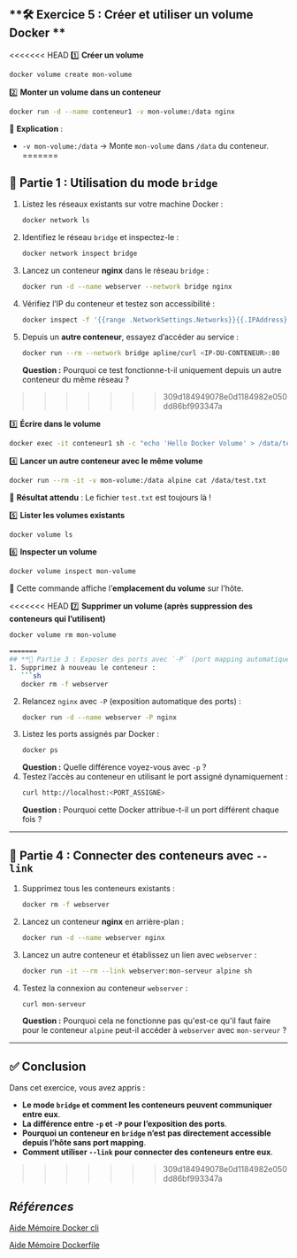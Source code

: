 ## **🛠 Exercice 5 : Créer et utiliser un volume Docker **


<<<<<<< HEAD
1️⃣ **Créer un volume**
```sh
docker volume create mon-volume
```
2️⃣ **Monter un volume dans un conteneur**
```sh
docker run -d --name conteneur1 -v mon-volume:/data nginx
```
📌 **Explication** :
- `-v mon-volume:/data` → Monte `mon-volume` dans `/data` du conteneur.
=======
## **🎯 Partie 1 : Utilisation du mode `bridge`**
1. Listez les réseaux existants sur votre machine Docker :
   ```sh
   docker network ls
   ```
2. Identifiez le réseau `bridge` et inspectez-le :
   ```sh
   docker network inspect bridge
   ```
3. Lancez un conteneur **nginx** dans le réseau `bridge` :
   ```sh
   docker run -d --name webserver --network bridge nginx
   ```
4. Vérifiez l’IP du conteneur et testez son accessibilité :
   ```sh
   docker inspect -f '{{range .NetworkSettings.Networks}}{{.IPAddress}}{{end}}' webserver
   ```
5. Depuis un **autre conteneur**, essayez d’accéder au service :
   ```sh
   docker run --rm --network bridge apline/curl <IP-DU-CONTENEUR>:80
   ```
   **Question :** Pourquoi ce test fonctionne-t-il uniquement depuis un autre conteneur du même réseau ?
>>>>>>> 309d184949078e0d1184982e050dd86bf993347a

3️⃣ **Écrire dans le volume**
```sh
docker exec -it conteneur1 sh -c "echo 'Hello Docker Volume' > /data/test.txt"
```
4️⃣ **Lancer un autre conteneur avec le même volume**
```sh
docker run --rm -it -v mon-volume:/data alpine cat /data/test.txt
```
📌 **Résultat attendu** : Le fichier `test.txt` est toujours là !

5️⃣ **Lister les volumes existants**
```sh
docker volume ls
```

6️⃣ **Inspecter un volume**
```sh
docker volume inspect mon-volume
```
📌 Cette commande affiche l’**emplacement du volume** sur l’hôte.

<<<<<<< HEAD
7️⃣ **Supprimer un volume (après suppression des conteneurs qui l’utilisent)**
```sh
docker volume rm mon-volume

=======
## **🎯 Partie 3 : Exposer des ports avec `-P` (port mapping automatique)**
1. Supprimez à nouveau le conteneur :
   ```sh
   docker rm -f webserver
   ```
2. Relancez `nginx` avec `-P` (exposition automatique des ports) :
   ```sh
   docker run -d --name webserver -P nginx
   ```
3. Listez les ports assignés par Docker :
   ```sh
   docker ps
   ```
   **Question :** Quelle différence voyez-vous avec `-p` ?
4. Testez l’accès au conteneur en utilisant le port assigné dynamiquement :
   ```sh
   curl http://localhost:<PORT_ASSIGNÉ>
   ```
   **Question :** Pourquoi cette Docker attribue-t-il un port différent chaque fois ?

---

## **🎯 Partie 4 : Connecter des conteneurs avec `--link`**
1. Supprimez tous les conteneurs existants :
   ```sh
   docker rm -f webserver
   ```
2. Lancez un conteneur **nginx** en arrière-plan :
   ```sh
   docker run -d --name webserver nginx
   ```
3. Lancez un autre conteneur et établissez un lien avec `webserver` :
   ```sh
   docker run -it --rm --link webserver:mon-serveur alpine sh
   ```
4. Testez la connexion au conteneur `webserver` :
   ```sh
   curl mon-serveur
   ```
   **Question :** Pourquoi cela ne fonctionne pas qu'est-ce qu'il faut faire pour le conteneur `alpine` peut-il accéder à `webserver` avec `mon-serveur` ?

---

## **✅ Conclusion**
Dans cet exercice, vous avez appris :
- **Le mode `bridge` et comment les conteneurs peuvent communiquer entre eux**.
- **La différence entre `-p` et `-P` pour l’exposition des ports**.
- **Pourquoi un conteneur en `bridge` n’est pas directement accessible depuis l’hôte sans port mapping**.
- **Comment utiliser `--link` pour connecter des conteneurs entre eux**.
>>>>>>> 309d184949078e0d1184982e050dd86bf993347a

## *Références*

[Aide Mémoire Docker cli](https://github.com/ycyr/formations/blob/main/docker/aide-memoire/docker-cli-cheatsheet.md)

[Aide Mémoire Dockerfile](https://github.com/ycyr/formations/blob/main/docker/aide-memoire/dockerfile-cheatsheet.md)